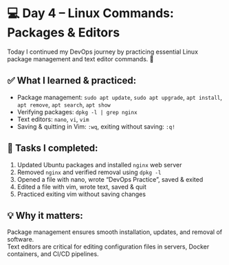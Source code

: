 # 💻 Day 4 – Linux Commands: Packages & Editors

Today I continued my DevOps journey by practicing essential Linux package management and text editor commands. 🚀

## ✅ What I learned & practiced:
- Package management: `sudo apt update`, `sudo apt upgrade`, `apt install`, `apt remove`, `apt search`, `apt show`
- Verifying packages: `dpkg -l | grep nginx`
- Text editors: `nano`, `vi`, `vim`
- Saving & quitting in Vim: `:wq`, exiting without saving: `:q!`

## 📝 Tasks I completed:
1. Updated Ubuntu packages and installed `nginx` web server
2. Removed `nginx` and verified removal using `dpkg -l`
3. Opened a file with nano, wrote “DevOps Practice”, saved & exited
4. Edited a file with vim, wrote text, saved & quit
5. Practiced exiting vim without saving changes

## 💡 Why it matters:
Package management ensures smooth installation, updates, and removal of software.  
Text editors are critical for editing configuration files in servers, Docker containers, and CI/CD pipelines.


